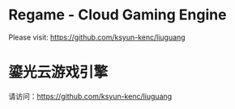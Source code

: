 # Regame - Cloud Gaming Engine

Please visit: <https://github.com/ksyun-kenc/liuguang>

# 鎏光云游戏引擎

请访问：<https://github.com/ksyun-kenc/liuguang>
